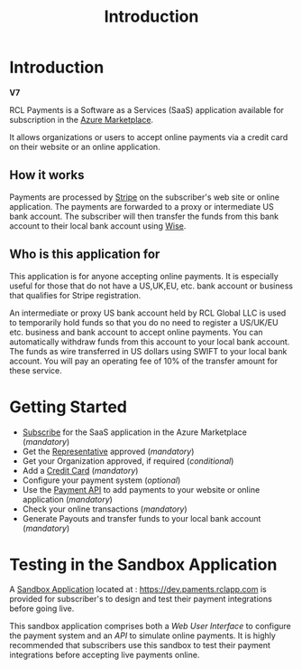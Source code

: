 ﻿---
title: Introduction
description: The RCL Payments application allows organizations or users to accept online payments
has_children: false
nav_order: 1
---

# Introduction
**V7**

RCL Payments is a Software as a Services (SaaS) application available for subscription in the [Azure Marketplace](https://appsource.microsoft.com/en-us/product/web-apps/rayconsulting.008).

It allows organizations or users to accept online payments via a credit card on their website or an online application.

## How it works 
Payments are processed by [Stripe](https://stripe.com/) on the subscriber's web site or online application. The payments are forwarded to a proxy or intermediate US bank account. The subscriber will then transfer the funds from this bank account to their local bank account using [Wise](https://wise.com/). 

## Who is this application for

This application is for anyone accepting online payments. It is especially useful for those that do not have a US,UK,EU, etc. bank account or business that qualifies for Stripe registration.

An intermediate or proxy US bank account held by RCL Global LLC is used to temporarily hold funds so that you do no need to register a US/UK/EU etc. business and bank account to accept online payments. You can automatically withdraw funds from this account to your local bank account. The funds as wire transferred in US dollars using SWIFT to your local bank account. You will pay an operating fee of 10% of the transfer amount for these service.


# Getting Started

- [Subscribe](https://common.docs.rclapp.com/subscription/subscription.html) for the SaaS application in the Azure Marketplace (*mandatory*)
- Get the [Representative](./representative/representative.md) approved (*mandatory*)
- Get your Organization approved, if required (*conditional*)
- Add a [Credit Card](./creditcard/creditcard.md) (*mandatory*)
- Configure your payment system (*optional*)
- Use the [Payment API](./api/api.md) to add payments to your website or online application (*mandatory*)
- Check your online transactions (*mandatory*)
- Generate Payouts and transfer funds to your local bank account (*mandatory*)

# Testing in the Sandbox Application

A [Sandbox Application](https://dev.paments.rclapp.com) located at : https://dev.paments.rclapp.com is provided for subscriber's to design and test their payment integrations before going live. 

This sandbox application comprises both a *Web User Interface* to configure the payment system and an *API* to simulate online payments. It is highly recommended that subscribers use this sandbox to test their payment integrations before accepting live payments online.


